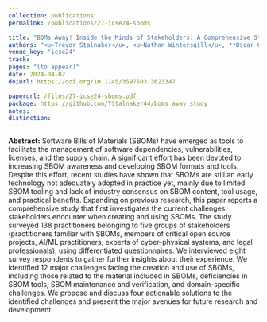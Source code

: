 ```yaml
---
collection: publications
permalink: /publications/27-icse24-sboms

title: "BOMs Away! Inside the Minds of Stakeholders: A Comprehensive Study of Bills of Materials for Software Systems"
authors: "<u>Trevor Stalnaker</u>, <u>Nathan Wintersgill</u>, **Oscar Chaparro**, Massimiliano Di Penta, Daniel German, and Denys Poshyvanyk"
venue_key: "icse24"
track: 
pages: "(to appear)"
date: 2024-04-02
doiurl: https://doi.org/10.1145/3597503.3623347

paperurl: /files/27-icse24-sboms.pdf
package: https://github.com/TStalnaker44/boms_away_study
notes: 
distinction: 
---
```


**Abstract:** Software Bills of Materials (SBOMs) have emerged as tools to facilitate the management of software dependencies, vulnerabilities, licenses, and the supply chain. A significant effort has been devoted to increasing SBOM awareness and developing SBOM formats and tools. Despite this effort, recent studies have shown that SBOMs are still an early technology not adequately adopted in practice yet, mainly due to limited SBOM tooling and lack of industry consensus on SBOM content, tool usage, and practical benefits. Expanding on previous research, this paper reports a comprehensive study that first investigates the current challenges stakeholders encounter when creating and using SBOMs. The study surveyed 138 practitioners belonging to five groups of stakeholders (practitioners familiar with SBOMs, members of critical open source projects, AI/ML practitioners, experts of cyber-physical systems, and legal professionals), using differentiated questionnaires. We interviewed eight survey respondents to gather further insights about their experience. We identified 12 major challenges facing the creation and use of SBOMs, including those related to the material included in SBOMs, deficiencies in SBOM tools, SBOM maintenance and verification, and domain-specific challenges. We propose and discuss four actionable solutions to the identified challenges and present the major avenues for future research and development.